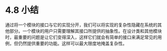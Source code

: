 # 4.8 小结

通过将一个模块的接口与它的实现分开，我们可以将实现的复杂性隐藏在系统的其他部分。一个模块的用户只需要理解其接口所提供的抽象性。在设计类和其他模块时，最重要的问题是让它们变得深入，这样它们就会有简单的接口来满足常见的用例，但仍然提供重要的功能。这样可以最大限度地掩盖复杂性。
